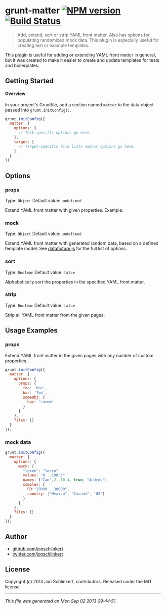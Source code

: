 # grunt-matter [![NPM version](https://badge.fury.io/js/grunt-matter.png)](http://badge.fury.io/js/grunt-matter)  [![Build Status](https://travis-ci.org/assemble/grunt-matter.png)](https://travis-ci.org/assemble/grunt-matter)

> Add, extend, sort or strip YAML front matter. Also has options for populating randomized mock data. This plugin is especially useful for creating test or example templates.

This plugin is useful for adding or extending YAML front matter in general, but it was created to make it easier to create and update templates for tests and boilerplates. 

## Getting Started
#### Overview
In your project's Gruntfile, add a section named `matter` to the data object passed into `grunt.initConfig()`.

```js
grunt.initConfig({
  matter: {
    options: {
      // Task-specific options go here.
    },
    target: {
      // Target-specific file lists and/or options go here.
    }
  }
})
```



## Options
### props
Type: `Object`
Default value: `undefined`

Extend YAML front matter with given properties. Example:

### mock
Type: `Object`
Default value: `undefined`

Extend YAML front matter with generated random data, based on a defined template model. See [datafixture.js](https://github.com/acatl/datafixture.js) for the full list of options.

### sort
Type: `Boolean`
Default value: `false`

Alphabetically sort the properties in the specified YAML front matter.

### strip
Type: `Boolean`
Default value: `false`

Strip all YAML front matter from the given pages. 


## Usage Examples

### props
Extend YAML front matter in the given pages with any number of custom properties. 

```js
grunt.initConfig({
  matter: {
    options: {
      props: {
        foo: 'One',
        bar: 'Two',
        someObj: {
          baz: 'Lorem'
        }
      }
    },
    files: {}
  }
});
```

### mock data

```js
grunt.initConfig({
  matter: {
    options: {
      mock: {
        "lorem": "lorem"
        values: "0...100:2", 
        names: ["Ian",2, 10.4, true, "Andros"], 
        complex: {
          PO:"20000...30000",
          country: ["Mexico", "Canada", "US"]
        }
      }
    },
    files: {}
  }
});
```




## Author

+ [github.com/jonschlinkert](https://github.com/jonschlinkert)
+ [twitter.com/jonschlinkert](http://twitter.com/jonschlinkert)

## License
Copyright (c) 2013 Jon Schlinkert, contributors.
Released under the MIT license

***

_This file was generated on Mon Sep 02 2013 09:44:51._
